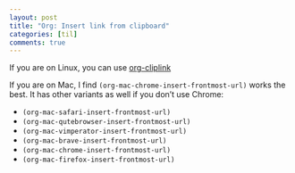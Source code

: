 ```yaml
---
layout: post
title: "Org: Insert link from clipboard"
categories: [til]
comments: true
---
```


If you are on Linux, you can use [org-cliplink](https://github.com/rexim/org-cliplink)

If you are on Mac, I find `(org-mac-chrome-insert-frontmost-url)` works the best. It has other variants as well if you don&rsquo;t use Chrome:

-   `(org-mac-safari-insert-frontmost-url)`
-   `(org-mac-qutebrowser-insert-frontmost-url)`
-   `(org-mac-vimperator-insert-frontmost-url)`
-   `(org-mac-brave-insert-frontmost-url)`
-   `(org-mac-chrome-insert-frontmost-url)`
-   `(org-mac-firefox-insert-frontmost-url)`



